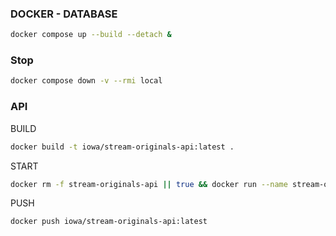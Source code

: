 ### DOCKER - DATABASE

```bash
docker compose up --build --detach &
```

### Stop

```bash
docker compose down -v --rmi local
```


### API

BUILD
```bash
docker build -t iowa/stream-originals-api:latest .
```

START
```bash
docker rm -f stream-originals-api || true && docker run --name stream-originals-api -p 3000:3000 iowa/stream-originals-api
```

PUSH
```bash
docker push iowa/stream-originals-api:latest
```